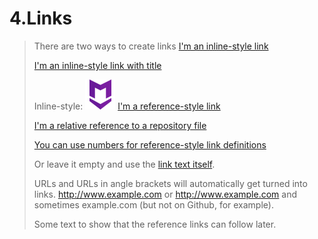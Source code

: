 # 4.Links
>There are two ways to create links
>[I'm an inline-style link](https://www.google.com)
>
>[I'm an inline-style link with title](https://www.google.com "Google's Homepage")
>
>Inline-style: 
>![alt text](https://github.com/adam-p/markdown-here/raw/master/src/common/images/icon48.png "Logo Title Text 1")
>[I'm a reference-style link][Arbitrary case-insensitive reference text]
>
>[I'm a relative reference to a repository file](../blob/master/LICENSE)
>
>[You can use numbers for reference-style link definitions][1]
>
>Or leave it empty and use the [link text itself].
>
>URLs and URLs in angle brackets will automatically get turned into links. 
>http://www.example.com or <http://www.example.com> and sometimes 
>example.com (but not on Github, for example).
>
>Some text to show that the reference links can follow later.

>[arbitrary case-insensitive reference text]: https://www.mozilla.org
>[1]: http://slashdot.org
>[link text itself]: http://www.reddit.com